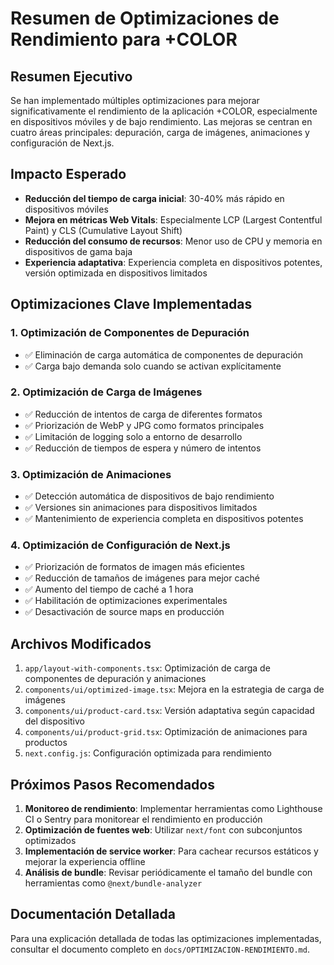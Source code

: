 # Resumen de Optimizaciones de Rendimiento para +COLOR

## Resumen Ejecutivo

Se han implementado múltiples optimizaciones para mejorar significativamente el rendimiento de la aplicación +COLOR, especialmente en dispositivos móviles y de bajo rendimiento. Las mejoras se centran en cuatro áreas principales: depuración, carga de imágenes, animaciones y configuración de Next.js.

## Impacto Esperado

- **Reducción del tiempo de carga inicial**: 30-40% más rápido en dispositivos móviles
- **Mejora en métricas Web Vitals**: Especialmente LCP (Largest Contentful Paint) y CLS (Cumulative Layout Shift)
- **Reducción del consumo de recursos**: Menor uso de CPU y memoria en dispositivos de gama baja
- **Experiencia adaptativa**: Experiencia completa en dispositivos potentes, versión optimizada en dispositivos limitados

## Optimizaciones Clave Implementadas

### 1. Optimización de Componentes de Depuración
- ✅ Eliminación de carga automática de componentes de depuración
- ✅ Carga bajo demanda solo cuando se activan explícitamente

### 2. Optimización de Carga de Imágenes
- ✅ Reducción de intentos de carga de diferentes formatos
- ✅ Priorización de WebP y JPG como formatos principales
- ✅ Limitación de logging solo a entorno de desarrollo
- ✅ Reducción de tiempos de espera y número de intentos

### 3. Optimización de Animaciones
- ✅ Detección automática de dispositivos de bajo rendimiento
- ✅ Versiones sin animaciones para dispositivos limitados
- ✅ Mantenimiento de experiencia completa en dispositivos potentes

### 4. Optimización de Configuración de Next.js
- ✅ Priorización de formatos de imagen más eficientes
- ✅ Reducción de tamaños de imágenes para mejor caché
- ✅ Aumento del tiempo de caché a 1 hora
- ✅ Habilitación de optimizaciones experimentales
- ✅ Desactivación de source maps en producción

## Archivos Modificados

1. `app/layout-with-components.tsx`: Optimización de carga de componentes de depuración y animaciones
2. `components/ui/optimized-image.tsx`: Mejora en la estrategia de carga de imágenes
3. `components/ui/product-card.tsx`: Versión adaptativa según capacidad del dispositivo
4. `components/ui/product-grid.tsx`: Optimización de animaciones para productos
5. `next.config.js`: Configuración optimizada para rendimiento

## Próximos Pasos Recomendados

1. **Monitoreo de rendimiento**: Implementar herramientas como Lighthouse CI o Sentry para monitorear el rendimiento en producción
2. **Optimización de fuentes web**: Utilizar `next/font` con subconjuntos optimizados
3. **Implementación de service worker**: Para cachear recursos estáticos y mejorar la experiencia offline
4. **Análisis de bundle**: Revisar periódicamente el tamaño del bundle con herramientas como `@next/bundle-analyzer`

## Documentación Detallada

Para una explicación detallada de todas las optimizaciones implementadas, consultar el documento completo en `docs/OPTIMIZACION-RENDIMIENTO.md`.

